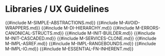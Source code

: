 ﻿<!-- Copyright (c) Microsoft Corporation. Licensed under the MIT license. -->

# Libraries / UX Guidelines

{{#include M-SIMPLE-ABSTRACTIONS.md}}
{{#include M-AVOID-WRAPPERS.md}}
{{#include M-DI-HIERARCHY.md}}
{{#include M-ERRORS-CANONICAL-STRUCTS.md}}
{{#include M-INIT-BUILDER.md}}
{{#include M-INIT-CASCADED.md}}
{{#include M-SERVICES-CLONE.md}}
{{#include M-IMPL-ASREF.md}}
{{#include M-IMPL-RANGEBOUNDS.md}}
{{#include M-IMPL-IO.md}}
{{#include M-ESSENTIAL-FN-INHERENT.md}}
